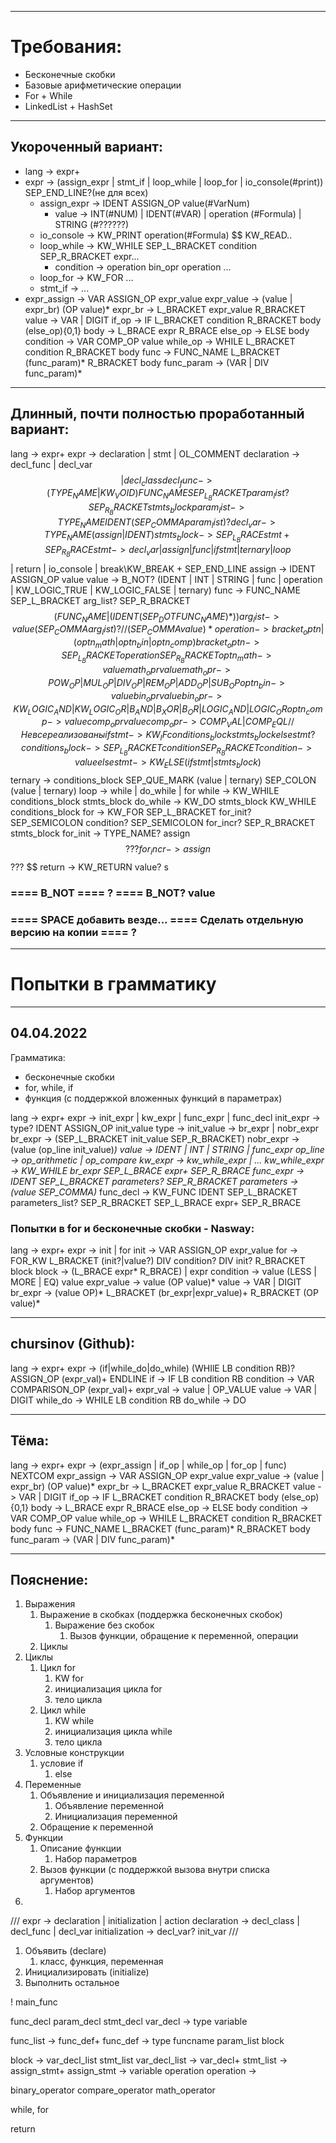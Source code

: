 ___
# Требования:
* Бесконечные скобки
* Базовые арифметические операции
* For + While
* LinkedList + HashSet

___
## Укороченный вариант:
* lang -> expr+
* expr -> (assign_expr | stmt_if | loop_while | loop_for | io_console(#print)) SEP_END_LINE?(не для всех)
  * assign_expr -> IDENT ASSIGN_OP value(#VarNum)
    * value -> INT(#NUM) | IDENT(#VAR) | operation (#Formula) | STRING (#??????)
  * io_console -> KW_PRINT operation(#Formula)            $$ KW_READ..
  * loop_while -> KW_WHILE SEP_L_BRACKET condition SEP_R_BRACKET expr...
    * condition -> operation bin_opr operation ...
  * loop_for -> KW_FOR ... 
  * stmt_if -> ...
* 
  expr_assign -> VAR ASSIGN_OP expr_value
  expr_value -> (value | expr_br) (OP value)*
  expr_br -> L_BRACKET expr_value R_BRACKET
  value -> VAR | DIGIT
  if_op -> IF L_BRACKET condition R_BRACKET body (else_op){0,1}
  body -> L_BRACE expr R_BRACE
  else_op -> ELSE body
  condition -> VAR COMP_OP value
  while_op -> WHILE L_BRACKET condition R_BRACKET body
  func -> FUNC_NAME L_BRACKET (func_param)* R_BRACKET body
  func_param -> (VAR | DIV func_param)*

___
## Длинный, почти полностью проработанный вариант:
lang -> expr+
expr -> declaration | stmt | OL_COMMENT
declaration -> decl_func | decl_var             $$ | decl_class
    decl_func -> (TYPE_NAME | KW_VOID) FUNC_NAME SEP_L_BRACKET param_list? SEP_R_BRACKET stmts_block
        param_list -> TYPE_NAME IDENT (SEP_COMMA param_list)?
    decl_var -> TYPE_NAME (assign | IDENT)
stmts_block -> SEP_L_BRACE stmt+ SEP_R_BRACE
    stmt -> decl_var | assign | func | ifstmt | ternary | loop      $$ | return | io_console | break\KW_BREAK   + SEP_END_LINE
        assign -> IDENT ASSIGN_OP value
            value -> B_NOT? (IDENT | INT | STRING | func | operation | KW_LOGIC_TRUE | KW_LOGIC_FALSE | ternary)
                func -> FUNC_NAME SEP_L_BRACKET arg_list? SEP_R_BRACKET          $$ (FUNC_NAME | (IDENT (SEP_DOT FUNC_NAME)*))
                    arg_list -> value (SEP_COMMA arg_list)?         // (SEP_COMMA value)*
                operation -> bracket_optn | (optn_math | optn_bin | optn_comp)
                    bracket_optn -> SEP_L_BRACKET operation SEP_R_BRACKET
                    optn_math -> value math_opr value
                        math_opr -> POW_OP | MUL_OP | DIV_OP | REM_OP | ADD_OP | SUB_OP
                    optn_bin -> value bin_opr value
                        bin_opr -> KW_LOGIC_AND | KW_LOGIC_OR | B_AND | B_XOR | B_OR | LOGIC_AND | LOGIC_OR
                    optn_comp -> value comp_opr value
                        comp_opr -> COMP_VAL | COMP_EQL         // Не все реализованы
        ifstmt -> KW_IF conditions_block stmts_block elsestmt?
            conditions_block -> SEP_L_BRACKET condition SEP_R_BRACKET
                condition -> value
            elsestmt -> KW_ELSE (ifstmt | stmts_block)
        $$ ternary -> conditions_block SEP_QUE_MARK (value | ternary) SEP_COLON (value | ternary)
        loop -> while | do_while | for
            while -> KW_WHILE conditions_block stmts_block
            do_while -> KW_DO stmts_block KW_WHILE conditions_block
            for ->  KW_FOR SEP_L_BRACKET for_init? SEP_SEMICOLON condition? SEP_SEMICOLON for_incr? SEP_R_BRACKET stmts_block
                for_init -> TYPE_NAME? assign           $$ ???
                for_incr -> assign          $$ ???
        $$ return -> KW_RETURN value?
    s

### ==== B_NOT ==== ? ==== B_NOT? value
### ==== SPACE добавить везде... ==== Сделать отдельную версию на копии ==== ?

___
# Попытки в грамматику
___
## 04.04.2022

Грамматика:
* бесконечные скобки
* for, while, if 
* функция (с поддержкой вложенных функций в параметрах)

lang -> expr+
    expr -> init_expr | kw_expr | func_expr | func_decl
        init_expr -> type? IDENT ASSIGN_OP init_value
            type -> 
            init_value -> br_expr | nobr_expr
                br_expr -> (SEP_L_BRACKET init_value SEP_R_BRACKET)
                nobr_expr -> (value (op_line init_value)*)
                    value -> IDENT | INT | STRING | func_expr
                    op_line -> op_arithmetic | op_compare
        kw_expr -> kw_while_expr | ...
            kw_while_expr -> KW_WHILE br_expr SEP_L_BRACE expr+ SEP_R_BRACE
        func_expr -> IDENT SEP_L_BRACKET parameters? SEP_R_BRACKET
            parameters -> (value SEP_COMMA)*
        func_decl -> KW_FUNC IDENT SEP_L_BRACKET parameters_list? SEP_R_BRACKET SEP_L_BRACE expr+ SEP_R_BRACE

### Попытки в for и бесконечные скобки - Nasway:
lang -> expr+
expr -> init | for
    init -> VAR ASSIGN_OP expr_value
    for -> FOR_KW L_BRACKET (init?|value?) DIV condition? DIV init? R_BRACKET block
        block -> (L_BRACE expr* R_BRACE) | expr
        condition -> value (LESS | MORE | EQ) value
        expr_value -> value (OP value)*
            value -> VAR | DIGIT
    br_expr -> (value OP)* L_BRACKET (br_expr|expr_value)+ R_BRACKET (OP value)*

___
## chursinov (Github):
lang -> expr+
expr -> (if|while_do|do_while) (WHIlE LB condition RB)? ASSIGN_OP (expr_val)+ ENDLINE
    if -> IF LB condition RB
        condition -> VAR COMPARISON_OP (expr_val)+
            expr_val -> value | OP_VALUE
                value -> VAR | DIGIT
    while_do -> WHILE LB condition RB
    do_while -> DO

___
## Тёма:
lang -> expr+
expr -> (expr_assign | if_op | while_op | for_op | func) NEXTCOM
    expr_assign -> VAR ASSIGN_OP expr_value
        expr_value -> (value | expr_br) (OP value)*
            expr_br -> L_BRACKET expr_value R_BRACKET
            value -> VAR | DIGIT
    if_op -> IF L_BRACKET condition R_BRACKET body (else_op){0,1}
        body -> L_BRACE expr R_BRACE
            else_op -> ELSE body
        condition -> VAR COMP_OP value
    while_op -> WHILE L_BRACKET condition R_BRACKET body
    func -> FUNC_NAME L_BRACKET (func_param)* R_BRACKET body
        func_param -> (VAR | DIV func_param)*

___
## Пояснение:

1) Выражения
   1) Выражение в скобках (поддержка бесконечных скобок)
      1) Выражение без скобок
         1) Вызов функции, обращение к переменной, операции
   2) Циклы
2) Циклы
   1) Цикл for
      1) KW for
      2) инициализация цикла for
      3) тело цикла
   2) Цикл while
      1) KW while
      2) инициализация цикла while
      3) тело цикла
3) Условные конструкции
   1) условие if
      1) else
4) Переменные
   1) Объявление и инициализация переменной
      1) Объявление переменной
      2) Инициализация переменной
   2) Обращение к переменной
5) Функции
   1) Описание функции
      1) Набор параметров
   2) Вызов функции (с поддержкой вызова внутри списка аргументов)
      1) Набор аргументов
6) 

///
expr -> declaration | initialization | action
    declaration -> decl_class | decl_func | decl_var
    initialization -> decl_var? init_var
///


1) Объявить (declare)
   1) класс, функция, переменная
2) Инициализировать (initialize)
3) Выполнить остальное

! main_func

func_decl
param_decl
stmt_decl
var_decl -> type    variable

func_list -> func_def+
func_def -> type    funcname    param_list  block

block -> var_decl_list  stmt_list
var_decl_list -> var_decl+
stmt_list ->    assign_stmt+
    assign_stmt -> variable  operation
    operation -> 

binary_operator
compare_operator
math_operator

while, for

return









